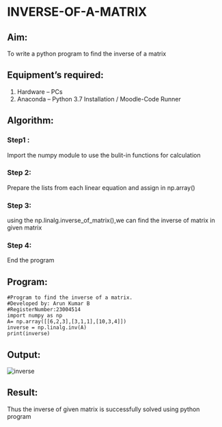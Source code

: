 # INVERSE-OF-A-MATRIX
## Aim:
To write a python program to find the inverse of a matrix
## Equipment’s required:
1. 	Hardware – PCs
2. 	Anaconda – Python 3.7 Installation / Moodle-Code Runner
## Algorithm:
### Step1 : 
Import the numpy module to use the bulit-in functions for calculation
### Step 2: 
Prepare the lists from each linear equation and assign in np.array()
### Step 3: 
using the np.linalg.inverse_of_matrix(),we can find the inverse of matrix in given matrix
### Step 4: 
End the program

## Program:
```
#Program to find the inverse of a matrix.
#Developed by: Arun Kumar B
#RegisterNumber:23004514
import numpy as np
A= np.array([[6,2,3],[3,1,1],[10,3,4]])
inverse = np.linalg.inv(A)
print(inverse)
```
## Output:
![inverse](https://github.com/Arun2005-create/INVERSE-OF-A-MATRIX/assets/138849356/ecc123fa-d0b3-49fb-a30f-57dc58f7f46b)

## Result:
Thus the inverse of given matrix is successfully solved using python program


